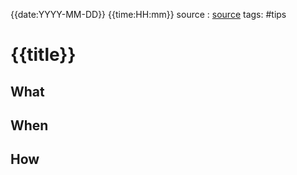 {{date:YYYY-MM-DD}} {{time:HH:mm}}
source : [source]()
tags: #tips 

# {{title}}


## What


## When


## How

